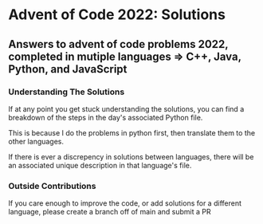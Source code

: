 # Advent of Code 2022: Solutions

## Answers to advent of code problems 2022, completed in mutiple languages => C++, Java, Python, and JavaScript

### Understanding The Solutions

If at any point you get stuck understanding the solutions, you can find a breakdown of the steps in the day's associated Python file.

This is because I do the problems in python first, then translate them to the other languages.

If there is ever a discrepency in solutions between languages, there will be an associated unique description in that language's file.

### Outside Contributions

If you care enough to improve the code, or add solutions for a different language, please create a branch off of main and submit a PR
